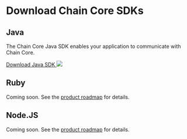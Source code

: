 # Download Chain Core SDKs

## Java
The Chain Core Java SDK enables your application to communicate with Chain Core.

<a href="../../java/chain-sdk-latest.jar" class="downloadBtn btn success" target="_blank">
  Download Java SDK
  <img src="/docs/images/download-icon.png" class="btn-icon icon-download">
</a>

## Ruby

Coming soon. See the [product roadmap](../reference/product-roadmap.md) for details.

## Node.JS

Coming soon. See the [product roadmap](../reference/product-roadmap.md) for details.
